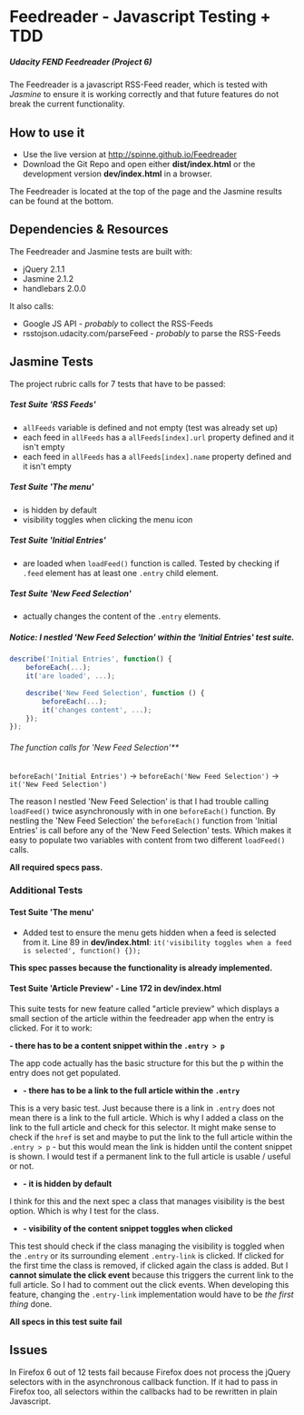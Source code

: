 # Feedreader - Javascript Testing + TDD
##### Udacity FEND Feedreader (Project 6)

The Feedreader is a javascript RSS-Feed reader, which is tested with
*Jasmine* to ensure it is working correctly and that future features do
not break the current functionality.

## How to use it
* Use the live version at http://spinne.github.io/Feedreader
* Download the Git Repo and open either **dist/index.html** or
the development version **dev/index.html** in a browser.

The Feedreader is located at the top of the page and the Jasmine
results can be found at the bottom.

## Dependencies & Resources
The Feedreader and Jasmine tests are built with:
* jQuery 2.1.1
* Jasmine 2.1.2
* handlebars 2.0.0

It also calls:
* Google JS API - _probably_ to collect the RSS-Feeds
* rsstojson.udacity.com/parseFeed - _probably_ to parse the RSS-Feeds

## Jasmine Tests
The project rubric calls for 7 tests that have to be passed:

##### Test Suite 'RSS Feeds'
* `allFeeds` variable is defined and not empty (test was already set up)
* each feed in `allFeeds` has a `allFeeds[index].url` property defined and it isn't empty
* each feed in `allFeeds` has a `allFeeds[index].name` property defined and it isn't empty

##### Test Suite 'The menu'
* is hidden by default
* visibility toggles when clicking the menu icon

##### Test Suite 'Initial Entries'
* are loaded when `loadFeed()` function is called. Tested by checking if `.feed` element
has at least one `.entry` child element.

##### Test Suite 'New Feed Selection'
* actually changes the content of the `.entry` elements.

##### Notice: I nestled 'New Feed Selection' within the 'Initial Entries' test suite.


``` javascript
describe('Initial Entries', function() {
    beforeEach(...);
    it('are loaded', ...);
    
    describe('New Feed Selection', function () {
        beforeEach(...);
        it('changes content', ...);
    });
});
```

###### The function calls for 'New Feed Selection'**
`beforeEach('Initial Entries')` -> `beforeEach('New Feed Selection')` -> `it('New Feed Selection')`

The reason I nestled 'New Feed Selection' is that I had trouble 
calling `loadFeed()` twice asynchronously with in one `beforeEach()` 
function. By nestling the 'New Feed Selection' the `beforeEach()` 
function from 'Initial Entries' is call before any of the 
'New Feed Selection' tests. Which makes it easy to populate two 
variables with content from two different `loadFeed()` calls.

**All required specs pass.**


### Additional Tests
#### Test Suite 'The menu'
* Added test to ensure the menu gets hidden when a feed is selected from it. 
Line 89 in **dev/index.html**: `it('visibility toggles when a feed is selected', function() {});`

**This spec passes because the functionality is already implemented.**

#### Test Suite 'Article Preview' - Line 172 in dev/index.html
This suite tests for new feature called "article preview" which
displays a small section of the article within the feedreader app
when the entry is clicked. For it to work:

**- there has to be a content snippet within the `.entry > p`**

The app code actually has the basic structure for this but the p within the 
entry does not get populated.


* **- there has to be a link to the full article within the `.entry`**

This is a very basic test. Just because there is a link in `.entry`
does not mean there is a link to the full article. Which is why I added
a class on the link to the full article and check for this selector.
It might make sense to check if the `href` is set and maybe to put 
the link to the full article within the `.entry > p` - but this would
mean the link is hidden until the content snippet is shown. I would
test if a permanent link to the full article is usable / useful or not.

* **- it is hidden by default**

I think for this and the next spec a class that manages visibility
is the best option. Which is why I test for the class.

* **- visibility of the content snippet toggles when clicked**

This test should check if the class managing the visibility is
toggled when the `.entry` or its surrounding element `.entry-link`
is clicked. If clicked for the first time the class is removed, if clicked
again the class is added. But I **cannot simulate the click event** because
this triggers the current link to the full article. So I had to comment
out the click events. When developing this feature, changing the `.entry-link`
implementation would have to be _the first thing_ done. 

**All specs in this test suite fail**

## Issues
In Firefox 6 out of 12 tests fail because Firefox does not process
the jQuery selectors with in the asynchronous callback function.
If it had to pass in Firefox too, all selectors within the callbacks
had to be rewritten in plain Javascript.
